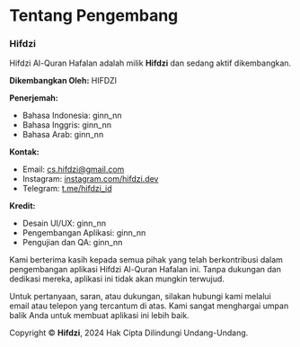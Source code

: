 # Tentang Pengembang

### Hifdzi

Hifdzi Al-Quran Hafalan adalah milik **Hifdzi** dan sedang aktif dikembangkan.

**Dikembangkan Oleh:** HIFDZI

**Penerjemah:** 
- Bahasa Indonesia: ginn_nn
- Bahasa Inggris: ginn_nn
- Bahasa Arab: ginn_nn

**Kontak:**
- Email: [cs.hifdzi@gmail.com](mailto:cs.hifdzi@gmail.com)
- Instagram: [instagram.com/hifdzi.dev](http://instagram.com/hifdzi.dev)
- Telegram: [t.me/hifdzi_id](https://t.me/hifdzi_id)

**Kredit:**
- Desain UI/UX: ginn_nn
- Pengembangan Aplikasi: ginn_nn
- Pengujian dan QA: ginn_nn

Kami berterima kasih kepada semua pihak yang telah berkontribusi dalam pengembangan aplikasi Hifdzi Al-Quran Hafalan ini. Tanpa dukungan dan dedikasi mereka, aplikasi ini tidak akan mungkin terwujud.

Untuk pertanyaan, saran, atau dukungan, silakan hubungi kami melalui email atau telepon yang tercantum di atas. Kami sangat menghargai umpan balik Anda untuk membuat aplikasi ini lebih baik.

Copyright © **Hifdzi**, 2024 Hak Cipta Dilindungi Undang-Undang.
